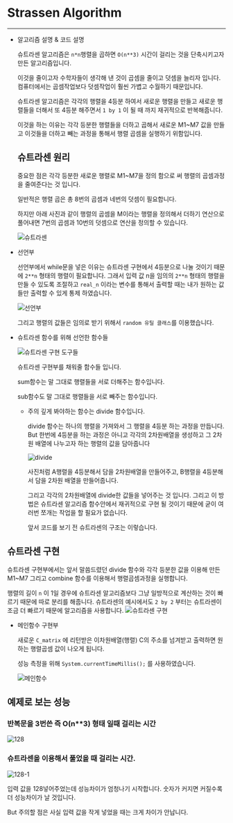 # Strassen Algorithm
- - -
* 알고리즘 설명 & 코드 설명

  슈트라센 알고리즘은 `n*n`행렬을 곱하면 `O(n**3)` 시간이 걸리는 것을 단축시키고자 만든 알고리즘입니다.
  
  
  이것을 줄이고자 수학자들이 생각해 낸 것이 곱셈을 줄이고 덧셈을 늘리자 입니다. 컴퓨터에서는 곱셈작업보다 덧셈작업이 훨씬 가볍고 수월하기 때문입니다.
  
  
  슈트라센 알고리즘은 각각의 행렬을 4등분 하여서 새로운 행렬을 만들고 새로운 행렬들을 더해서 또 4등분 해주면서 `1 by 1` 이 될 때 까지 재귀적으로 반복해줍니다.
  
  
  이것을 하는 이유는 각각 등분한 행렬들을 더하고 곱해서 새로운 M1~M7 값을 만들고 이것들을 더하고 빼는 과정을 통해서 행렬 곱셈을 실행하기 위함입니다.
  
  
  ## 슈트라센 원리
   중요한 점은 각각 등분한 새로운 행렬로 M1~M7을 정의 함으로 써 행렬의 곱셈과정을 줄여준다는 것 입니다.
   
   
   일반적은 행렬 곱은 총 8번의 곱셈과 네번의 덧셈이 필요합니다.
   
   
   하지만 아래 사진과 같이 행렬의 곱셈을 M이라는 행렬을 정의해서 더하기 연산으로 풀어내면 7번의 곱셈과 10번의 덧셈으로 연산을 정의할 수 있습니다.
   
   
   ![슈트라센](https://user-images.githubusercontent.com/80373000/116205565-d9fbbd00-a778-11eb-999b-6f8d46a524bc.JPG)

  
* 선언부

   선언부에서 while문을 넣은 이유는 슈트라센 구현에서 4등분으로 나눌 것이기 때문에 `2**n` 형태의 행렬이 필요합니다. 그래서 입력 값 n을 임의의 `2**n` 형태의 행렬을 만들 수 있도록 조절하고      `real_n` 이라는 변수를 통해서 출력할 때는 내가 원하는 값들만 출력할 수 있게 통제 하였습니다.
   
   
   ![선언부](https://user-images.githubusercontent.com/80373000/116240991-6b7e2580-a79f-11eb-81f1-4cbe9b946c1d.JPG)
    

  그리고 행렬의 값들은 임의로 받기 위해서 `random 유틸 클래스`를 이용했습니다.
  
  
* 슈트라센 함수를 위해 선언한 함수들


  ![슈트라센 구현 도구들](https://user-images.githubusercontent.com/80373000/116202820-f77b5780-a775-11eb-861e-f871658377e1.JPG)
  
  
  슈트라센 구현부를 채워줄 함수들 입니다.
  
  
  sum함수는 말 그대로 행렬들을 서로 더해주는 함수입니다.
  
  
  sub함수도 말 그대로 행렬들을 서로 빼주는 함수입니다.
  
  
  * 주의 깊게 봐야하는 함수는 divide 함수입니다.
  
  
    divide 함수는 하나의 행렬을 가져와서 그 행렬을 4등분 하는 과정을 만듭니다. But 한번에 4등분을 하는 과정은 아니고 각각의 2차원배열을 생성하고 그 2차원 배열에 나누고자 하는 행렬의 값을 담아줍니다
    
    
    ![divide](https://user-images.githubusercontent.com/80373000/116203637-da935400-a776-11eb-9627-02dd2f97ca77.JPG)

    
    사진처럼 A행렬을 4등분해서 담을 2차원배열을 만들어주고, B행렬을 4등분해서 담을 2차원 배열을 만들어줍니다.
    
    
    그리고 각각의 2차원배열에 divide한 값들을 넣어주는 것 입니다.
    그리고 이 방법은 슈트라센 알고리즘 함수안에서 재귀적으로 구현 될 것이기 때문에 굳이 여러번 쪼개는 작업을 할 필요가 없습니다.
    
    
    앞서 코드를 보기 전 슈트라센의 구조는 이렇습니다.
    
    
## 슈트라센 구현 
  슈트라센 구현부에서는 앞서 말씀드렸던 divide 함수와 각각 등분한 값을 이용해 만든 M1~M7 그리고 combine 함수를 이용해서 행렬곱셈과정을 실행합니다.
  
  
  행렬의 길이 `n` 이 1일 경우에 슈트라센 알고리즘보다 그냥 일방적으로 계산하는 것이 빠르기 때문에 따로 분리를 해줍니다.
  슈트라센의 예시에서도 `2 by 2` 부터는 슈트라센이 조금 더 빠르기 때문에 알고리즘을 사용합니다.
  ![슈트라센 구현](https://user-images.githubusercontent.com/80373000/116240636-04607100-a79f-11eb-81a4-4682256f2c42.JPG)
  
  
  * 메인함수 구현부  
    
    새로운 `C_matrix` 에 리턴받은 이차원배열(행렬) C의 주소를 넘겨받고 출력하면 원하는 행렬곱셈 값이 나오게 됩니다.
    
    
    성능 측정을 위해 `System.currentTimeMillis();` 를 사용하였습니다.
    
    
    ![메인함수](https://user-images.githubusercontent.com/80373000/116238384-3d4b1680-a79c-11eb-8f1d-9508026d76dc.JPG)



## 예제로 보는 성능

### 반복문을 3번쓴 즉 O(n**3) 형태 일때 걸리는 시간
![128](https://user-images.githubusercontent.com/80373000/116240457-cf541e80-a79e-11eb-9bb8-8f73f8732af3.JPG)


### 슈트라센을 이용해서 풀었을 때 걸리는 시간.
![128-1](https://user-images.githubusercontent.com/80373000/116240459-cfecb500-a79e-11eb-9e44-69cff9b44677.JPG)


입력 값을 128넣어주었는데 성능차이가 엄청나기 시작합니다. 숫자가 커지면 커질수록 더 성능차이가 날 것입니다.


But 주의할 점은 사실 입력 값을 작게 넣었을 때는 크게 차이가 안납니다. 

